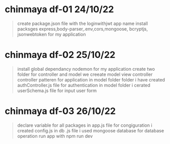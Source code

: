 # chinmaya df-01 24/10/22
>create package.json file with the loginwithjwt app name
>install packsges express,body-parser,.env,cors,mongoose, bcryptjs, jsonwebtoken for my application
# chinmaya df-02 25/10/22
>install global dependancy nodemon for my application
>create two folder for controller and model
>we creeate model view controller controller patteren for application
>in model folder folder i have created authController.js file for authentication
> in model folder i cerated userSchema.js file for input user form

# chinmaya df-03 26/10/22
>declare variable for all packages in app.js file
>for congiguration i created config.js 
>in db .js file i used mongoose database for database operation
>run app with npm run dev